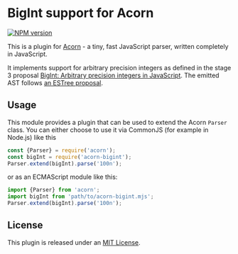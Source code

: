 # BigInt support for Acorn

[![NPM version](https://img.shields.io/npm/v/acorn-bigint.svg)](https://www.npmjs.org/package/acorn-bigint)

This is a plugin for [Acorn](http://marijnhaverbeke.nl/acorn/) - a tiny, fast JavaScript parser, written completely in JavaScript.

It implements support for arbitrary precision integers as defined in the stage 3 proposal [BigInt: Arbitrary precision integers in JavaScript](https://github.com/tc39/proposal-bigint). The emitted AST follows [an ESTree proposal](https://github.com/estree/estree/blob/132be9b9ec376adbc082dd5f6ba78aefd7a1a864/experimental/bigint.md).

## Usage

This module provides a plugin that can be used to extend the Acorn `Parser` class.
You can either choose to use it via CommonJS (for example in Node.js) like this

```javascript
const {Parser} = require('acorn');
const bigInt = require('acorn-bigint');
Parser.extend(bigInt).parse('100n');
```

or as an ECMAScript module like this:

```javascript
import {Parser} from 'acorn';
import bigInt from 'path/to/acorn-bigint.mjs';
Parser.extend(bigInt).parse('100n');
```

## License

This plugin is released under an [MIT License](./LICENSE).
